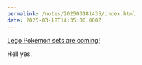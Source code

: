 ```yaml
---
permalink: /notes/202503181435/index.html
date: 2025-03-18T14:35:00.000Z
---
```


[Lego Pokémon sets are coming!](https://www.polygon.com/gaming/451636/pokemon-lego-sets-2026-pikachu)

Hell yes.